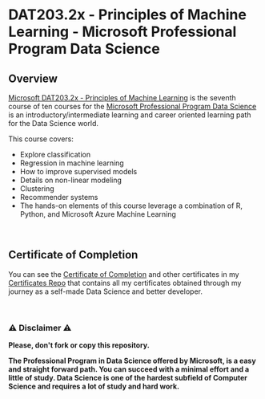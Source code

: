 # DAT203.2x - Principles of Machine Learning - Microsoft Professional Program Data Science

## Overview
[Microsoft DAT203.2x - Principles of Machine Learning](https://www.edx.org/course/principles-of-machine-learning) is the seventh course of ten courses for the [Microsoft Professional Program Data Science](https://www.edx.org/microsoft-professional-program-data-science) is an introductory/intermediate learning and career oriented learning path for the Data Science world.  

This course covers:

- Explore classification
- Regression in machine learning
- How to improve supervised models
- Details on non-linear modeling
- Clustering
- Recommender systems
- The hands-on elements of this course leverage a combination of R, Python, and Microsoft Azure Machine Learning

<br/>

## Certificate of Completion
You can see the [Certificate of Completion](https://github.com/AlessandroCorradini/Certificates/blob/master/Edx%20-%20Microsoft%20DAT203.2x%20Principles%20of%20Machine%20Learning%20Certificate.pdf) and other certificates in my [Certificates Repo](https://github.com/AlessandroCorradini/Certificates) that contains all my certificates obtained through my journey as a self-made Data Science and better developer.

<br/>

### ⚠️ Disclaimer ⚠️
**Please, don't fork or copy this repository.**

**The Professional Program in Data Science offered by Microsoft, is a easy and straight forward path. You can succeed with a minimal effort and a little of study. Data Science is one of the hardest subfield of Computer Science and requires a lot of study and hard work.**